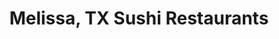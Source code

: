 ---
layout: city
title: Melissa, TX Sushi Restaurants
permalink: /texas/melissa/
stateAbbr: TX
stateName: Texas
cityName: Melissa

---